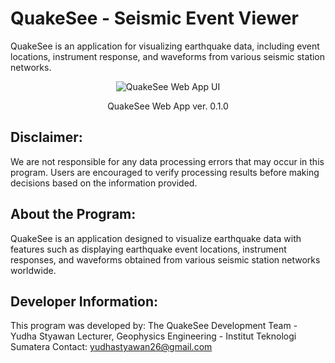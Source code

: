 # QuakeSee - Seismic Event Viewer

QuakeSee is an application for visualizing earthquake data, including event locations, instrument response, and waveforms from various seismic station networks.

<div style="text-align: center;">

![QuakeSee Web App UI](https://i.imgur.com/1vo0EsW.png)

QuakeSee Web App ver. 0.1.0

</div>

## Disclaimer:

We are not responsible for any data processing errors that may occur in this program. 
Users are encouraged to verify processing results before making decisions based on the 
information provided.

## About the Program:

QuakeSee is an application designed to visualize earthquake data with features such as displaying 
earthquake event locations, instrument responses, and waveforms obtained from various seismic station 
networks worldwide.

## Developer Information:

This program was developed by:
The QuakeSee Development Team - Yudha Styawan
Lecturer, Geophysics Engineering - Institut Teknologi Sumatera
Contact: yudhastyawan26@gmail.com